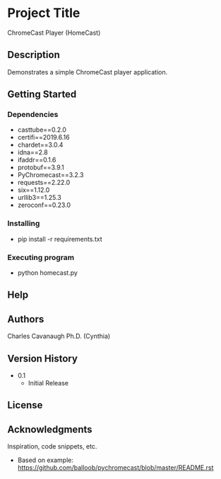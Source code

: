 # Project Title

ChromeCast Player (HomeCast)

## Description

Demonstrates a simple ChromeCast player application.

## Getting Started

### Dependencies

* casttube==0.2.0
* certifi==2019.6.16
* chardet==3.0.4
* idna==2.8
* ifaddr==0.1.6
* protobuf==3.9.1
* PyChromecast==3.2.3
* requests==2.22.0
* six==1.12.0
* urllib3==1.25.3
* zeroconf==0.23.0


### Installing

* pip install -r requirements.txt

### Executing program

* python homecast.py


## Help

## Authors

Charles Cavanaugh Ph.D. (Cynthia)

## Version History

* 0.1
    * Initial Release

## License

## Acknowledgments

Inspiration, code snippets, etc.
* Based on example: https://github.com/balloob/pychromecast/blob/master/README.rst
